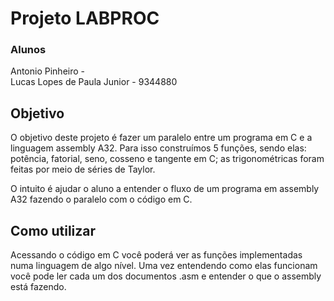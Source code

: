 # Projeto LABPROC

### Alunos
Antonio Pinheiro - <br>
Lucas Lopes de Paula Junior - 9344880<br>

## Objetivo
O objetivo deste projeto é fazer um paralelo entre um programa em C e a linguagem assembly A32. Para isso construímos 5 funções, sendo elas: potência, fatorial, seno, cosseno e tangente em C; as trigonométricas foram feitas por meio de séries de Taylor.

O intuito é ajudar o aluno a entender o fluxo de um programa em assembly A32 fazendo o paralelo com o código em C.

## Como utilizar
Acessando o código em C você poderá ver as funções implementadas numa linguagem de algo nível. Uma vez entendendo como elas funcionam você pode ler cada um dos documentos .asm e entender o que o assembly está fazendo.